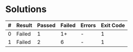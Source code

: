 # Solutions

| # | Result | Passed | Failed | Errors | Exit Code |
| ---:| --- | --- | --- | --- | --- |
| 0 | Failed | 1 | 1+ | - | 1 |
| 1 | Failed | 2 | 6 | - | 1 |
